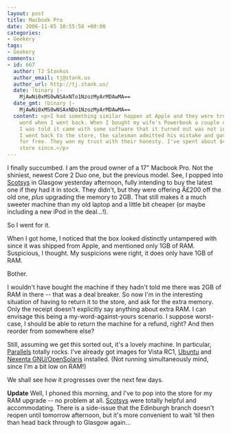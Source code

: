 ```yaml
---
layout: post
title: Macbook Pro
date: 2006-11-05 10:55:58 +00:00
categories:
- Geekery
tags:
- Geekery
comments:
- id: 667
  author: TJ Stankus
  author_email: tj@stank.us
  author_url: http://tj.stank.us/
  date: !binary |-
    MjAwNi0xMS0wNSAxNTo1NzozMyArMDAwMA==
  date_gmt: !binary |-
    MjAwNi0xMS0wNSAxNDo1NzozMyArMDAwMA==
  content: <p>I had something similar happen at Apple and they were true to their
    word when I went back. When I bought my wife's Powerbook a couple of years ago,
    I was told it came with some software that it turned out was not included. When
    I went back to the store, the salesman admitted his mistake and gave me the software
    for free. They won my trust with their honesty. I've spent about $4000 at that
    store since.</p>
---
```

I finally succumbed.  I am the proud owner of a 17" Macbook Pro.  Not the shiniest, newest Core 2 Duo one, but the previous model.  See, I popped into [Scotsys](http://www.scotsys.co.uk/) in Glasgow yesterday afternoon, fully intending to buy the latest one if they had it in stock.  They didn't, but they were offering Â£200 off the old one, *plus* upgrading the memory to 2GB.  That still makes it a much sweeter machine than my old laptop and a little bit cheaper (or maybe including a new iPod in the deal...!).

So I went for it.

When I got home, I noticed that the box looked distinctly untampered with since it was shipped from Apple, and mentioned only 1GB of RAM.  Suspicious, I thought.  My suspicions were right, it does only have 1GB of RAM.

Bother.

I wouldn't have bought the machine if they hadn't told me there was 2GB of RAM in there -- that was a deal breaker.  So now I'm in the interesting situation of having to return it to the store, and ask for the extra memory.  Only the receipt doesn't explicitly say anything about extra RAM.  I can envisage this being a my-word-against-yours scenario.  I suppose worst-case, I should be able to return the machine for a refund, right?  And then reorder from somewhere else?

Still, assuming we get this sorted out, it's a lovely machine.  In particular, [Parallels](http://www.parallels.com/en/products/desktop/) totally rocks.  I've already got images for Vista RC1, [Ubuntu](http://www.ubuntu.com/) and [Nexenta GNU/OpenSolaris](http://www.gnusolaris.org/) installed.  (Not running simultaneously mind, since I'm a bit low on RAM!)

We shall see how it progresses over the next few days.

**Update** Well, I phoned this morning, and I've to pop into the store for my RAM upgrade -- no problem at all.  [Scotsys](http://www.scotsys.co.uk/) were totally helpful and accommodating.  There is a side-issue that the Edinburgh branch doesn't reopen until tomorrow afternoon, but it's more convenient to wait 'til then than head back through to Glasgow again...

